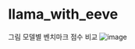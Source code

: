 # llama_with_eeve


그림  모델별 벤치마크 점수 비교
![image](https://github.com/user-attachments/assets/3945c445-8b19-4a3b-8cf5-2d1bacbf3f63)
